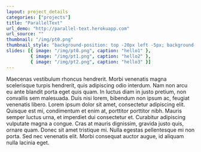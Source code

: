 ```yaml
---
layout: project_details
categories: ["projects"]
title: "ParallelText"
url_demo: "http://parallel-text.herokuapp.com"
url_source: ""
thumbnail: "/img/pt0.png"
thumbnail_style: "background-position: top -20px left -5px; background-size: 200%;"
slides: [{ image: "/img/pt0.png", caption: "hello1" },
         { image: "/img/pt1.png", caption: "hello2" },
         { image: "/img/pt2.png", caption: "hello3" }]
---
```


Maecenas vestibulum rhoncus hendrerit. Morbi venenatis magna scelerisque turpis hendrerit, quis adipiscing odio interdum. Nam non arcu eu ante blandit porta eget quis quam. In luctus diam in justo pretium, non convallis sem malesuada. Duis nisi lorem, bibendum non ipsum ac, feugiat venenatis libero. Lorem ipsum dolor sit amet, consectetur adipiscing elit. Quisque est mi, condimentum et enim at, porttitor porttitor nibh. Mauris semper luctus urna, et imperdiet dui consectetur et. Curabitur adipiscing vulputate magna a congue. Cras at mauris dignissim, gravida justo quis, ornare quam. Donec sit amet tristique mi. Nulla egestas pellentesque mi non porta. Sed nec venenatis elit. Morbi consequat auctor augue, id aliquam nulla lacinia eget.

